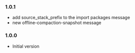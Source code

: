### 1.0.1
* add source_stack_prefix to the import packages message
* new offline-compaction-snapshot message

### 1.0.0
* Initial version
